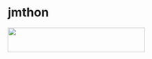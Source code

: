 # jmthon

<p align="left"><a href="https://heroku.com/deploy?template=https://github.com/iab0de/roz"> <img src="https://img.shields.io/badge/Deploy%20To%20Heroku-purple?style=for-the-badge&logo=heroku" width="320" height="58.45"/></a></p>

